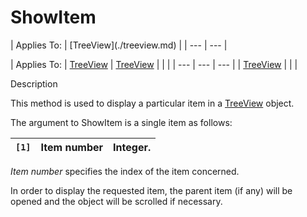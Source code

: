




<h1 class="heading"><span class="name">ShowItem</span></h1>
| Applies To: | [TreeView](./treeview.md) |
| --- | ---  |

| Applies To: | [TreeView](./treeview.md) | [TreeView](./treeview.md) |  |  |
| --- | --- | ---  |
| [TreeView](./treeview.md) |  |  |


Description


This method is used to display a particular item in a [TreeView](./treeview.md) object.


The argument to ShowItem is a single item as follows:

| `[1]` | Item number | Integer. |
| --- | --- | ---  |


*Item number* specifies the index of the item concerned.


In order to display the requested item, the parent item (if any) will be opened and the object will be scrolled if necessary.



